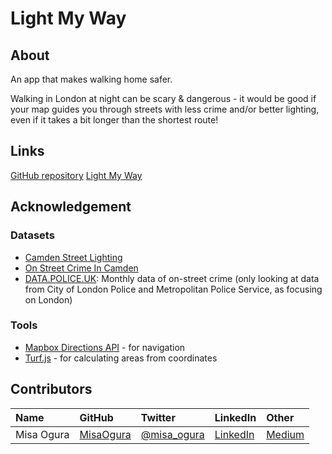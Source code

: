 # Light My Way

## About

An app that makes walking home safer.

Walking in London at night can be scary & dangerous - it would be good if your map guides you through streets with less crime and/or better lighting, even if it takes a bit longer than the shortest route!

## Links

[GitHub repository](https://github.com/MisaOgura/light-my-way)
[Light My Way](https://light-my-way.firebaseapp.com/)

## Acknowledgement

### Datasets

- [Camden Street Lighting](https://opendata.camden.gov.uk/Environment/Camden-Street-Lighting/dfq3-8wzu)
- [On Street Crime In Camden](https://opendata.camden.gov.uk/Crime-and-Criminal-Justice/On-Street-Crime-In-Camden/qeje-7ve7)
- [DATA.POLICE.UK](https://data.police.uk/data/): Monthly data of on-street crime (only looking at data from City of London Police and Metropolitan Police Service, as focusing on London)

### Tools

- [Mapbox Directions API](https://www.mapbox.com/api-documentation/#directions) - for navigation
- [Turf.js](http://turfjs.org/docs#area) - for calculating areas from coordinates

## Contributors

| Name | GitHub | Twitter | LinkedIn | Other |
| :--- | :--- | :--- | :--- | :--- |
| Misa Ogura | [MisaOgura](https://github.com/MisaOgura) | [@misa_ogura](https://twitter.com/misa_ogura) | [LinkedIn](https://www.linkedin.com/in/misa-ogura-m-phil-855335120/) | [Medium](https://medium.com/@misaogura) |
